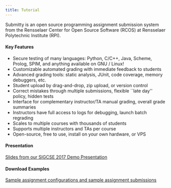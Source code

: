 ```yaml
---
title: Tutorial
---
```



Submitty is an open source programming assignment submission system
from the Rensselaer Center for Open Source Software (RCOS) at
Rensselaer Polytechnic Institute (RPI).


#### Key Features

*  Secure testing of many languages: Python, C/C++, Java, Scheme, Prolog, SPIM, and anything available on GNU / Linux!
*  Customizable automated grading with immediate feedback to students
*  Advanced grading tools: static analysis, JUnit, code coverage, memory debuggers, etc.
*  Student upload by drag-and-drop, zip upload, or version control
*  Correct mistakes through multiple submissions, flexible ``late day'' policy, hidden tests
*  Interface for complementary instructor/TA manual grading, overall grade summaries 
*  Instructors have full access to logs for debugging, launch batch regrading
*  Scales to multiple courses with thousands of students
*  Supports multiple instructors and TAs per course
*  Open-source, free to use, install on your own hardware, or VPS


#### Presentation


[Slides from our SIGCSE 2017 Demo Presentation](https://github.com/Submitty/Tutorial/blob/master/presentation/Submitty%20Demo%20SIGCSE%20March%2010%202017.pdf)

  


#### Download Examples

[Sample assignment configurations and sample assignment submissions](https://github.com/Submitty/Tutorial/archive/master.zip)



